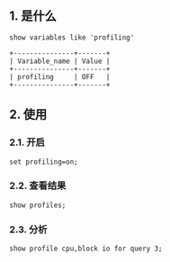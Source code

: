 


## 1. 是什么
```
show variables like 'profiling'
```

```
+---------------+-------+
| Variable_name | Value |
+---------------+-------+
| profiling     | OFF   |
+---------------+-------+
```

## 2. 使用
### 2.1. 开启
```
set profiling=on;
```


### 2.2. 查看结果
```
show profiles;
```


### 2.3. 分析
```
show profile cpu,block io for query 3;

```



